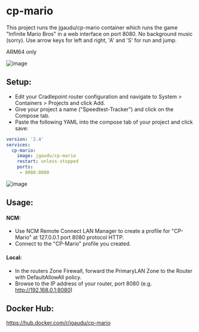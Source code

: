# cp-mario
This project runs the jgaudu/cp-mario container which runs the game "Infinite Mario Bros" in a web interface on port 8080.
No background music (sorry). Use arrow keys for left and right, 'A' and 'S' for run and jump.
  
ARM64 only

![image](https://user-images.githubusercontent.com/7169690/227014099-115bf2f4-a021-40dc-8e2e-d817643d41db.png)

## Setup:
- Edit your Cradlepoint router configuration and navigate to System > Containers > Projects and click Add.  
- Give your project a name ("Speedtest-Tracker") and click on the Compose tab.
- Paste the following YAML into the compose tab of your project and click save:

```yaml
version: '2.4'
services:
  cp-mario:
    image: jgaudu/cp-mario
    restart: unless-stopped
    ports:
     - 8080:8080
```

![image](https://user-images.githubusercontent.com/7169690/227014750-f1e48eaa-6e8e-408b-9e0f-f94ddecc928e.png)

## Usage:  

#### NCM:
- Use NCM Remote Connect LAN Manager to create a profile for "CP-Mario" at 127.0.0.1 port 8080 protocol HTTP.
- Connect to the "CP-Mario" profile you created.

#### Local:
- In the routers Zone Firewall, forward the PrimaryLAN Zone to the Router with DefaultAllowAll policy.
- Browse to the IP address of your router, port 8080 (e.g. http://192.168.0.1:8080)

## Docker Hub:  
https://hub.docker.com/r/jgaudu/cp-mario
